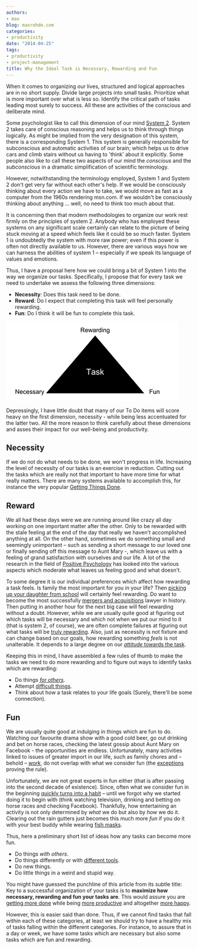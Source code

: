 ```yaml
---
authors:
- max
blog: maxrohde.com
categories:
- productivity
date: "2014-04-25"
tags:
- productivity
- project-management
title: Why the Ideal Task is Necessary, Rewarding and Fun
---
```


When it comes to organizing our lives, structured and logical approaches are in no short supply. Divide large projects into small tasks. Prioritize what is more important over what is less so. Identify the critical path of tasks leading most surely to success. All these are activities of the conscious and deliberate mind.

Some psychologist like to call this dimension of our mind [System 2](http://en.wikipedia.org/wiki/Dual_process_theory). System 2 takes care of conscious reasoning and helps us to think through things logically. As might be implied from the very designation of this system, there is a corresponding System 1. This system is generally responsible for subconscious and automatic activities of our brain; which helps us to drive cars and climb stairs without us having to 'think' about it explicitly. Some people also like to call these two aspects of our mind the _conscious_ and the _subconscious_ in a dramatic simplification of scientific terminology.

However, notwithstanding the terminology employed, System 1 and System 2 don't get very far without each other's help. If we would be consciously thinking about every action we have to take, we would move as fast as a computer from the 1960s rendering msn.com. If we wouldn't be consciously thinking about anything … well, no need to think too much about that.

It is concerning then that modern methodologies to organize our work rest firmly on the principles of system 2. Anybody who has employed these systems on any significant scale certainly can relate to the picture of being stuck moving at a speed which feels like it could be so much faster. System 1 is undoubtedly the system with more raw power; even if this power is often not directly available to us. However, there are various ways how we can harness the abilities of system 1 – especially if we speak its language of values and emotions.

Thus, I have a proposal here how we could bring a bit of System 1 into the way we organize our tasks. Specifically, I propose that for every task we need to undertake we assess the following three dimensions:

- **Necessity**: Does this task need to be done.
- **Reward**: Do I expect that completing this task will feel personally rewarding.
- **Fun**: Do I think it will be fun to complete this task.

![](images/042514_2044_whytheideal1.png)

Depressingly, I have little doubt that many of our To Do items will score heavy on the first dimension, necessity - while being less accentuated for the latter two. All the more reason to think carefully about these dimensions and asses their impact for our well-being and productivity.

## Necessity

If we do not do what needs to be done, we won't progress in life. Increasing the level of necessity of our tasks is an exercise in reduction. Cutting out the tasks which are really not that important to have more time for what really matters. There are many systems available to accomplish this, for instance the very popular [Getting Things Done](http://en.wikipedia.org/wiki/Getting_Things_Done).

## Reward

We all had these days were we are running around like crazy all day working on one important matter after the other. Only to be rewarded with the stale feeling at the end of the day that really we haven't accomplished anything at all. On the other hand, sometimes we do something small and seemingly unimportant – such as sending a short message to our loved one or finally sending off this message to Aunt Mary -, which leave us with a feeling of grand satisfaction with ourselves and our life. A lot of the research in the field of [Positive Psychology](http://en.wikipedia.org/wiki/Positive_psychology) has looked into the various aspects which moderate what leaves us feeling good and what doesn't.

To some degree it is our individual preferences which affect how rewarding a task feels. Is family the most important for you in your life? Then [picking up your daughter from school](http://transitionalmoment.wordpress.com/2013/01/25/i-pick-up-my-kids-late-from-school/) will certainly feel rewarding. Do want to become the most successfully [mergers and acquisitions](http://leadershipwatch-aadboot.com/2014/03/17/mergers-and-acquisitions/) lawyer in history. Then putting in another hour for the next big case will feel rewarding without a doubt. However, while we are usually quite good at figuring out which tasks will be necessary and which not when we put our mind to it (that is system 2, of course), we are often complete failures at figuring out what tasks will be [truly rewarding](http://ceridianblog.wordpress.com/2013/10/25/4-ways-that-employee-rewards-can-make-a-big-difference/). Also, just as necessity is not fixture and can change based on our goals, how rewarding something _feels_ is not unalterable. It depends to a large degree on our [_attitude_ towards the task](http://liesthatlimit.wordpress.com/2014/02/25/need-a-little-attitude-adjustment-at-work/).

Keeping this in mind, I have assembled a few rules of thumb to make the tasks we need to do more rewarding and to figure out ways to identify tasks which are rewarding:

- Do things [_for others_](http://www.marcandangel.com/2012/05/25/60-selfless-ways-to-pay-it-forward/).
- Attempt [difficult things](http://danwaldschmidt.com/2014/01/attitude/hard-things).
- Think about how a task relates to your life goals (Surely, there'll be some connection).

## Fun

We are usually quite good at indulging in things which are fun to do. Watching our favourite drama show with a good cold beer, go out drinking and bet on horse races, checking the latest gossip about Aunt Mary on Facebook - the opportunities are endless. Unfortunately, many activities linked to issues of greater import in our life, such as family chores and – behold – [_work_](http://enpjana.wordpress.com/2013/05/06/how-to-have-fun-at-work/), do not overlap with what we consider fun (the [exceptions](http://www.nytimes.com/2013/12/12/opinion/burkeman-are-we-having-fun-yet.html) proving the rule).

Unfortunately, we are not great experts in fun either (that is after passing into the second decade of existence). Since, often what we consider fun in the beginning [quickly turns into a habit](http://health.usnews.com/health-news/blogs/eat-run/2013/01/30/does-it-only-take-3-weeks-to-form-a-habit) – until we forgot why we started doing it to begin with (think watching television, drinking and betting on horse races and checking Facebook). Thankfully, how entertaining an activity is not only determined by _what_ we do but also by _how_ we do it. Clearing out the rain gutters just becomes this much more _fun_ if you do it with your best buddy while wearing [fish masks](http://www.alibaba.com/product-detail/Realistic-Animal-Full-Head-Mask-Party_1447627053.html).

Thus, here a preliminary short list of ideas how any tasks can become more fun.

- Do things _with others_.
- Do things differently or with [different tools](http://www.javacodegeeks.com/2014/04/do-not-underestimate-the-power-of-the-fun.html).
- Do new things.
- Do little things in a weird and stupid way.

You might have guessed the punchline of this article from its subtle title: Key to a successful organization of your tasks is to **maximize how necessary, rewarding and fun your tasks are**. This would assure you are [getting more done](http://lightarrow.com/best-practices-for-getting-things-done-prioritizing-tasks-in-lifetopix) while being [more productive](http://youngworkathomemoms.wordpress.com/2014/02/20/simple-fun-ways-to-increase-productivity/) and altogether [more happy](http://checkside.wordpress.com/2012/01/20/motivation-revamped-a-summary-of-daniel-h-pinks-new-theory-of-what-motivates-us/).

However, this is easier said than done. Thus, if we cannot find tasks that fall within each of these categories, at least we should try to have a healthy mix of tasks falling within the different categories. For instance, to assure that in a day or week, we have some tasks which are necessary but also some tasks which are fun and rewarding.